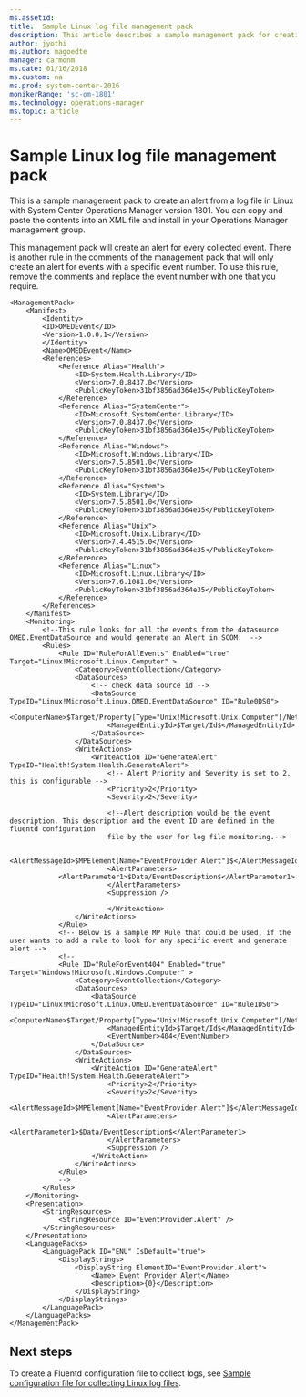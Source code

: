 ```yaml
---
ms.assetid: 
title:  Sample Linux log file management pack 
description: This article describes a sample management pack for creating an alert from a log file on Linux in System Center Operations Manager.    
author: jyothi
ms.author: magoedte
manager: carmonm
ms.date: 01/16/2018
ms.custom: na
ms.prod: system-center-2016
monikerRange: 'sc-om-1801'
ms.technology: operations-manager
ms.topic: article
---
```


# Sample Linux log file management pack
This is a sample management pack to create an alert from a log file in Linux with System Center Operations Manager version 1801.  You can copy and paste the contents into an XML file and install in your Operations Manager management group.

This management pack will create an alert for every collected event.  There is another rule in the comments of the management pack that will only create an alert for events with a specific event number.  To use this rule, remove the comments and replace the event number with one that you require.


    <ManagementPack>
        <Manifest>
            <Identity>
            <ID>OMEDEvent</ID>
            <Version>1.0.0.1</Version>
            </Identity>
            <Name>OMEDEvent</Name>
            <References>
                <Reference Alias="Health">
                    <ID>System.Health.Library</ID>
                    <Version>7.0.8437.0</Version>
                    <PublicKeyToken>31bf3856ad364e35</PublicKeyToken>
                </Reference>
                <Reference Alias="SystemCenter">
                    <ID>Microsoft.SystemCenter.Library</ID>
                    <Version>7.0.8437.0</Version>
                    <PublicKeyToken>31bf3856ad364e35</PublicKeyToken>
                </Reference>
                <Reference Alias="Windows">
                    <ID>Microsoft.Windows.Library</ID>
                    <Version>7.5.8501.0</Version>
                    <PublicKeyToken>31bf3856ad364e35</PublicKeyToken>
                </Reference>
                <Reference Alias="System">
                    <ID>System.Library</ID>
                    <Version>7.5.8501.0</Version>
                    <PublicKeyToken>31bf3856ad364e35</PublicKeyToken>
                </Reference>
                <Reference Alias="Unix">
                    <ID>Microsoft.Unix.Library</ID>
                    <Version>7.4.4515.0</Version>
                    <PublicKeyToken>31bf3856ad364e35</PublicKeyToken>
                </Reference>
                <Reference Alias="Linux">
                    <ID>Microsoft.Linux.Library</ID>
                    <Version>7.6.1081.0</Version>
                    <PublicKeyToken>31bf3856ad364e35</PublicKeyToken>
                </Reference>
            </References>
        </Manifest>
        <Monitoring>
            <!--This rule looks for all the events from the datasource OMED.EventDataSource and would generate an Alert in SCOM.  -->
            <Rules>
                <Rule ID="RuleForAllEvents" Enabled="true" Target="Linux!Microsoft.Linux.Computer" >
                    <Category>EventCollection</Category>
                    <DataSources>
                        <!-- check data source id -->
                        <DataSource TypeID="Linux!Microsoft.Linux.OMED.EventDataSource" ID="Rule0DS0">
                            <ComputerName>$Target/Property[Type="Unix!Microsoft.Unix.Computer"]/NetworkName$</ComputerName>
                            <ManagedEntityId>$Target/Id$</ManagedEntityId>
                        </DataSource>
                    </DataSources>
                    <WriteActions>
                        <WriteAction ID="GenerateAlert" TypeID="Health!System.Health.GenerateAlert">
                            <!-- Alert Priority and Severity is set to 2, this is configurable -->
                            <Priority>2</Priority>
                            <Severity>2</Severity>
                                
                            <!--Alert description would be the event description. This description and the event ID are defined in the fluentd configuration 
                            file by the user for log file monitoring.-->
                    
                            <AlertMessageId>$MPElement[Name="EventProvider.Alert"]$</AlertMessageId>
                            <AlertParameters>
                <AlertParameter1>$Data/EventDescription$</AlertParameter1>
                            </AlertParameters>
                            <Suppression />

                            </WriteAction>
                    </WriteActions>
                </Rule>
                <!-- Below is a sample MP Rule that could be used, if the user wants to add a rule to look for any specific event and generate alert -->
                <!--
                <Rule ID="RuleForEvent404" Enabled="true" Target="Windows!Microsoft.Windows.Computer" >
                    <Category>EventCollection</Category>
                    <DataSources>
                        <DataSource TypeID="Linux!Microsoft.Linux.OMED.EventDataSource" ID="Rule1DS0">  
                            <ComputerName>$Target/Property[Type="Unix!Microsoft.Unix.Computer"]/NetworkName$</ComputerName>
                            <ManagedEntityId>$Target/Id$</ManagedEntityId>
                            <EventNumber>404</EventNumber>
                        </DataSource>
                    </DataSources>
                    <WriteActions>
                        <WriteAction ID="GenerateAlert" TypeID="Health!System.Health.GenerateAlert">
                            <Priority>2</Priority>
                            <Severity>2</Severity>
                            <AlertMessageId>$MPElement[Name="EventProvider.Alert"]$</AlertMessageId>
                            <AlertParameters>
                                <AlertParameter1>$Data/EventDescription$</AlertParameter1>
                            </AlertParameters>
                            <Suppression />
                        </WriteAction>
                    </WriteActions>
                </Rule>
                -->
            </Rules>
        </Monitoring>
        <Presentation>
            <StringResources>
                <StringResource ID="EventProvider.Alert" />
            </StringResources>
        </Presentation>
        <LanguagePacks>
            <LanguagePack ID="ENU" IsDefault="true">
                <DisplayStrings>
                    <DisplayString ElementID="EventProvider.Alert">
                        <Name> Event Provider Alert</Name>
                        <Description>{0}</Description>
                    </DisplayString>
                </DisplayStrings>
            </LanguagePack>
        </LanguagePacks>
    </ManagementPack>


## Next steps

To create a Fluentd configuration file to collect logs, see [Sample configuration file for collecting Linux log files](manage-sample-configuration-file.md).
